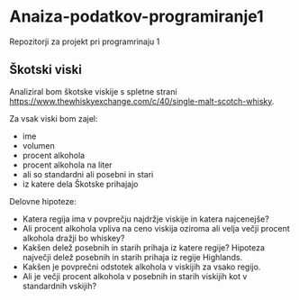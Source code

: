 # Anaiza-podatkov-programiranje1
Repozitorji za projekt pri programrinaju 1 

<h2>Škotski viski</h2>

Analiziral bom škotske viskije s spletne strani https://www.thewhiskyexchange.com/c/40/single-malt-scotch-whisky.

Za vsak viski bom zajel:<ul>
  <li>ime</li>
  <li>volumen</li>
  <li>procent alkohola</li>
  <li>procent alkohola na liter</li>
  <li>ali so standardni ali posebni in stari</li>
  <li>iz katere dela Škotske prihajajo</li>
  </ul>
  Delovne hipoteze:<ul>
  <li>Katera regija ima v povprečju najdržje viskije in katera najcenejše?</li>
  <li>Ali procent alkohola vpliva na ceno viskija oziroma ali velja večji procent alkohola dražji bo whiskey?</li>
  <li>Kakšen delež posebnih in starih prihaja iz katere regije? Hipoteza največji delež posebnih in starih prihaja iz regije Highlands.</li>
  <li>Kakšen je povprečni odstotek alkohola v viskijih za vsako regijo.</li>
  <li>Ali je večji procent alkohola v posebnih in starih viskijih kot v standardnih vskijih?</li>

